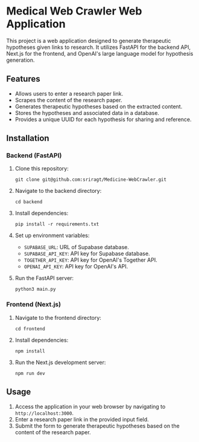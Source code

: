 # Medical Web Crawler Web Application

This project is a web application designed to generate therapeutic hypotheses given links to research. It utilizes FastAPI for the backend API, Next.js for the frontend, and OpenAI's large language model for hypothesis generation.

## Features

- Allows users to enter a research paper link.
- Scrapes the content of the research paper.
- Generates therapeutic hypotheses based on the extracted content.
- Stores the hypotheses and associated data in a database.
- Provides a unique UUID for each hypothesis for sharing and reference.

## Installation

### Backend (FastAPI)

1. Clone this repository:

    ```
    git clone git@github.com:sriragt/Medicine-WebCrawler.git
    ```

2. Navigate to the backend directory:

    ```
    cd backend
    ```

3. Install dependencies:

    ```
    pip install -r requirements.txt
    ```

4. Set up environment variables:

    - `SUPABASE_URL`: URL of Supabase database.
    - `SUPABASE_API_KEY`: API key for Supabase database.
    - `TOGETHER_API_KEY`: API key for OpenAI's Together API.
    - `OPENAI_API_KEY`: API key for OpenAI's API.

5. Run the FastAPI server:

    ```
    python3 main.py
    ```

### Frontend (Next.js)

1. Navigate to the frontend directory:

    ```
    cd frontend
    ```

2. Install dependencies:

    ```
    npm install
    ```

3. Run the Next.js development server:

    ```
    npm run dev
    ```

## Usage

1. Access the application in your web browser by navigating to `http://localhost:3000`.
2. Enter a research paper link in the provided input field.
3. Submit the form to generate therapeutic hypotheses based on the content of the research paper.
